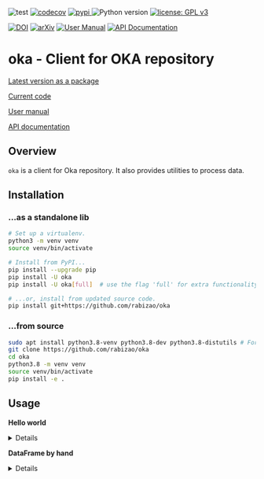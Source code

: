 ![test](https://github.com/rabizao/oka/workflows/test/badge.svg)
[![codecov](https://codecov.io/gh/rabizao/oka/branch/main/graph/badge.svg)](https://codecov.io/gh/rabizao/oka)
<a href="https://pypi.org/project/oka">
<img src="https://img.shields.io/pypi/v/oka.svg?label=release&color=blue&style=flat-square" alt="pypi">
</a>
![Python version](https://img.shields.io/badge/python-3.8%20%7C%203.9-blue.svg)
[![license: GPL v3](https://img.shields.io/badge/License-GPLv3-blue.svg)](https://www.gnu.org/licenses/gpl-3.0)

[![DOI](https://zenodo.org/badge/DOI/10.5281/zenodo.5501845.svg)](https://doi.org/10.5281/zenodo.5501845)
[![arXiv](https://img.shields.io/badge/arXiv-2109.06028-b31b1b.svg?style=flat-square)](https://arxiv.org/abs/2109.06028)
[![User Manual](https://img.shields.io/badge/doc-user%20manual-a0a0a0.svg)](https://rabizao.github.io/oka)
[![API Documentation](https://img.shields.io/badge/doc-API%20%28auto%29-a0a0a0.svg)](https://rabizao.github.io/oka/api)

# oka - Client for OKA repository
[Latest version as a package](https://pypi.org/project/oka)

[Current code](https://github.com/rabizao/oka)

[User manual](https://rabizao.github.io/oka)

[API documentation](https://rabizao.github.io/oka/api)

## Overview
`oka` is a client for Oka repository.
It also provides utilities to process data.

## Installation
### ...as a standalone lib
```bash
# Set up a virtualenv. 
python3 -m venv venv
source venv/bin/activate

# Install from PyPI...
pip install --upgrade pip
pip install -U oka
pip install -U oka[full]  # use the flag 'full' for extra functionality (recommended)

# ...or, install from updated source code.
pip install git+https://github.com/rabizao/oka
```
    
### ...from source
```bash
sudo apt install python3.8-venv python3.8-dev python3.8-distutils # For Debian-like systems.
git clone https://github.com/rabizao/oka
cd oka
python3.8 -m venv venv
source venv/bin/activate
pip install -e .
```

## Usage






**Hello world**
<details>
<p>

```python3
from oka import Oka, generate_token, toy_df

# Create a pandas dataframe.
df = toy_df()
print(df.head())
"""
   attr1  attr2  class
0    5.1    6.4      0
1    1.1    2.5      1
2    6.1    3.6      0
3    1.1    3.5      1
4    3.1    2.5      0
"""
```

```python3

# Login.
token = generate_token("http://localhost:5000")
client = Oka(token, "http://localhost:5000")

# Store.
id = client.send(df)

# Store again.
id = client.send(df)
"""
Content already stored for id iJ_e4463c51904e9efb800533d25082af2a7bf77
"""

# Fetch.
df = client.get(id)

print(df.head())
"""
   attr1  attr2  class
0    5.1    6.4      0
1    1.1    2.5      1
2    6.1    3.6      0
3    1.1    3.5      1
4    3.1    2.5      0
"""
```

</p>
</details>









**DataFrame by hand**
<details>
<p>

```python3
import pandas as pd
from oka import Oka, generate_token

# Create a pandas dataframe.
df = pd.DataFrame(
    [[1, 2, "+"],
     [3, 4, "-"]],
    index=["row 1", "row 2"],
    columns=["col 1", "col 2", "class"],
)
print(df.head())
"""
       col 1  col 2 class
row 1      1      2     +
row 2      3      4     -
"""
```

```python3

# Login.
token = generate_token("http://localhost:5000")
client = Oka(token, "http://localhost:5000")

# Store.
id = client.send(df)

# Store again.
id = client.send(df)
"""
Content already stored for id f7_6b9deafec2562edde56bfdc573b336b55cb16
"""

# Fetch.
df = client.get(id)

print(df.head())
"""
       col 1  col 2 class
row 1      1      2     +
row 2      3      4     -
"""
```






**Machine Learning workflow**
<details>
<p>

```python3
from pprint import pprint

from idict import let, idict
from idict.function.classification import fit, predict
from idict.function.evaluation import split
from sklearn.ensemble import RandomForestClassifier as RF

d = (
        idict.fromtoy()
        >> split
        >> let(fit, algorithm=RF, config={"n_estimators": 55}, Xin="Xtr", yin="ytr")
        >> let(predict, Xin="Xts")
)

print(d.z)
"""
[1 0 1 0 1 1 1]
"""
```

```python3

pprint(d.history)
"""
{'fit--------------------------------idict': {'code': 'def f(algorithm=None, '
                                                      "config={}, Xin='X', "
                                                      "yin='y', "
                                                      "output='model', "
                                                      'version=0, **kwargs):\n'
                                                      'obj = '
                                                      'algorithm(**config)\n'
                                                      'obj.fit(kwargs[Xin], '
                                                      'kwargs[yin])\n'
                                                      'return {output: obj, '
                                                      "'_history': ...}",
                                              'description': 'Induce a model.',
                                              'name': 'fit',
                                              'parameters': {'Xin': 'Xtr',
                                                             'algorithm': <class 'sklearn.ensemble._forest.RandomForestClassifier'>,
                                                             'config': {'n_estimators': 55},
                                                             'output': 'model',
                                                             'version': 0,
                                                             'yin': 'ytr'}},
 'predict----------------------------idict': {'code': "def f(input='model', "
                                                      "Xin='X', yout='z', "
                                                      'version=0, **kwargs):\n'
                                                      'return {yout: '
                                                      'kwargs[input].predict(kwargs[Xin]), '
                                                      "'_history': ...}",
                                              'description': 'Predict values '
                                                             'according to a '
                                                             'model.',
                                              'name': 'predict',
                                              'parameters': {'Xin': 'Xts',
                                                             'input': 'model',
                                                             'version': 0,
                                                             'yout': 'z'}},
 'split----------------------sklearn-1.0.1': {'code': "def f(input=['X', 'y'], "
                                                      "config={'test_size': "
                                                      "0.33, 'shuffle': True, "
                                                      "'stratify': 'y', "
                                                      "'random_state': 0}, "
                                                      '**kwargs):\n'
                                                      "if input != ['X', "
                                                      "'y']:\n"
                                                      '    raise '
                                                      'Exception(f"Not '
                                                      'implemented for '
                                                      'input/output different '
                                                      'from default values: '
                                                      '{input}")\n'
                                                      'from '
                                                      'sklearn.model_selection '
                                                      'import '
                                                      'train_test_split\n'
                                                      'args = {}\n'
                                                      'for i, _ in '
                                                      'enumerate(input):\n'
                                                      '    args[input[i]] = '
                                                      'kwargs[input[i]]\n'
                                                      'else:\n'
                                                      "    if 'stratify' in "
                                                      'config:\n'
                                                      '        if '
                                                      "isinstance(config['stratify'], "
                                                      'str):\n'
                                                      '            if '
                                                      "config['stratify'] not "
                                                      'in input:\n'
                                                      '                raise '
                                                      'Exception(f"Missing '
                                                      'field '
                                                      "{config['stratify']} "
                                                      'for stratification.")\n'
                                                      '            '
                                                      "config['stratify'] = "
                                                      "args[config['stratify']]\n"
                                                      '    Xtr, Xts, ytr, yts '
                                                      '= '
                                                      'train_test_split(*(args.values)(), '
                                                      '**config)\n'
                                                      "    return {'Xtr':Xtr,  "
                                                      "'ytr':ytr,  'Xts':Xts,  "
                                                      "'yts':yts,  "
                                                      "'_history':...}",
                                              'description': 'Split data in '
                                                             'two sets.',
                                              'name': 'split',
                                              'parameters': {'config': {'random_state': 0,
                                                                        'shuffle': True,
                                                                        'stratify': array([0, 1, 0, 1, 0, 1, 0, 1, 0, 1, 0, 1, 0, 1, 0, 1, 0, 1, 0, 1]),
                                                                        'test_size': 0.33},
                                                             'input': ['X',
                                                                       'y']}}}
"""
```


</p>
</details>







## More info
Aside from the papers on [identification](https://arxiv.org/abs/2109.06028)
and on [similarity (not ready yet)](https://), the [PyPI package](https://pypi.org/project/oka) 
and [GitHub repository](https://github.com/davips/rabizao/oka), 
<!-- one can find more information, at a higher level application perspective,  -->
A lower level perspective is provided in the [API documentation](https://rabizao.github.io/oka).



## Grants
This work was supported by Fapesp under supervision of
Prof. André C. P. L. F. de Carvalho at CEPID-CeMEAI (Grants 2013/07375-0 – 2019/01735-0).

.>>>>>>>>> outros <<<<<<<<<<<.
